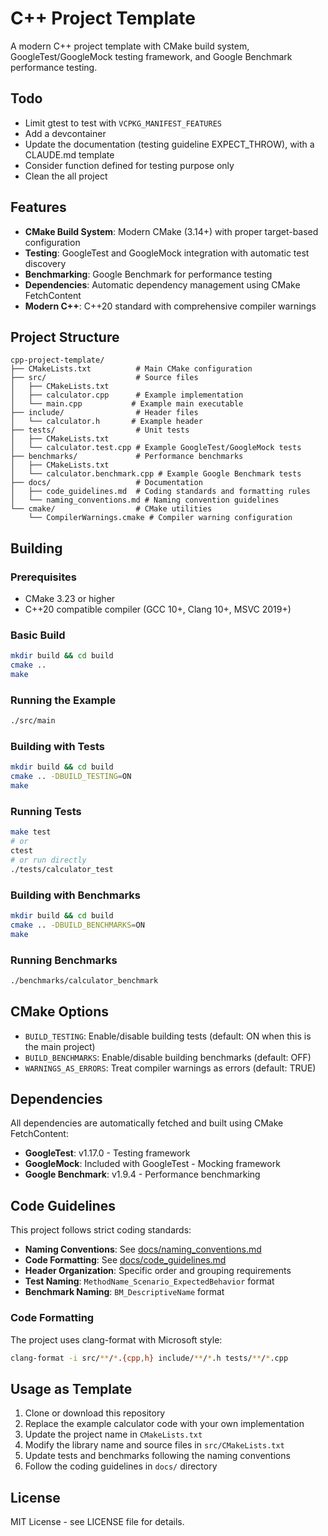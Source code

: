 # C++ Project Template

A modern C++ project template with CMake build system, GoogleTest/GoogleMock testing framework, and Google Benchmark performance testing.

## Todo
- Limit gtest to test with `VCPKG_MANIFEST_FEATURES`
- Add a devcontainer
- Update the documentation (testing guideline EXPECT_THROW), with a CLAUDE.md template
- Consider function defined for testing purpose only
- Clean the all project

## Features

- **CMake Build System**: Modern CMake (3.14+) with proper target-based configuration
- **Testing**: GoogleTest and GoogleMock integration with automatic test discovery
- **Benchmarking**: Google Benchmark for performance testing
- **Dependencies**: Automatic dependency management using CMake FetchContent
- **Modern C++**: C++20 standard with comprehensive compiler warnings

## Project Structure

```
cpp-project-template/
├── CMakeLists.txt          # Main CMake configuration
├── src/                    # Source files
│   ├── CMakeLists.txt
│   ├── calculator.cpp      # Example implementation
│   └── main.cpp           # Example main executable
├── include/                # Header files
│   └── calculator.h       # Example header
├── tests/                  # Unit tests
│   ├── CMakeLists.txt
│   └── calculator.test.cpp # Example GoogleTest/GoogleMock tests
├── benchmarks/             # Performance benchmarks
│   ├── CMakeLists.txt
│   └── calculator.benchmark.cpp # Example Google Benchmark tests
├── docs/                   # Documentation
│   ├── code_guidelines.md  # Coding standards and formatting rules
│   └── naming_conventions.md # Naming convention guidelines
└── cmake/                  # CMake utilities
    └── CompilerWarnings.cmake # Compiler warning configuration
```

## Building

### Prerequisites

- CMake 3.23 or higher
- C++20 compatible compiler (GCC 10+, Clang 10+, MSVC 2019+)

### Basic Build

```bash
mkdir build && cd build
cmake ..
make
```

### Running the Example

```bash
./src/main
```

### Building with Tests

```bash
mkdir build && cd build
cmake .. -DBUILD_TESTING=ON
make
```

### Running Tests

```bash
make test
# or
ctest
# or run directly
./tests/calculator_test
```

### Building with Benchmarks

```bash
mkdir build && cd build
cmake .. -DBUILD_BENCHMARKS=ON
make
```

### Running Benchmarks

```bash
./benchmarks/calculator_benchmark
```

## CMake Options

- `BUILD_TESTING`: Enable/disable building tests (default: ON when this is the main project)
- `BUILD_BENCHMARKS`: Enable/disable building benchmarks (default: OFF)
- `WARNINGS_AS_ERRORS`: Treat compiler warnings as errors (default: TRUE)

## Dependencies

All dependencies are automatically fetched and built using CMake FetchContent:

- **GoogleTest**: v1.17.0 - Testing framework
- **GoogleMock**: Included with GoogleTest - Mocking framework  
- **Google Benchmark**: v1.9.4 - Performance benchmarking

## Code Guidelines

This project follows strict coding standards:

- **Naming Conventions**: See [docs/naming_conventions.md](docs/naming_conventions.md)
- **Code Formatting**: See [docs/code_guidelines.md](docs/code_guidelines.md)
- **Header Organization**: Specific order and grouping requirements
- **Test Naming**: `MethodName_Scenario_ExpectedBehavior` format
- **Benchmark Naming**: `BM_DescriptiveName` format

### Code Formatting

The project uses clang-format with Microsoft style:

```bash
clang-format -i src/**/*.{cpp,h} include/**/*.h tests/**/*.cpp
```

## Usage as Template

1. Clone or download this repository
2. Replace the example calculator code with your own implementation
3. Update the project name in `CMakeLists.txt`
4. Modify the library name and source files in `src/CMakeLists.txt`
5. Update tests and benchmarks following the naming conventions
6. Follow the coding guidelines in `docs/` directory

## License

MIT License - see LICENSE file for details.
